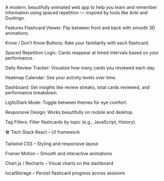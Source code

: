 A modern, beautifully animated web app to help you learn and remember information using spaced repetition — inspired by tools like Anki and Duolingo.

 Features
 Flashcard Viewer: Flip between front and back with smooth 3D animations.

 Know / Don’t Know Buttons: Rate your familiarity with each flashcard.

 Spaced Repetition Logic: Cards reappear at timed intervals based on your performance.

 Daily Review Tracker: Visualize how many cards you reviewed each day.

 Heatmap Calendar: See your activity levels over time.

 Dashboard: Get insights like review streaks, total cards reviewed, and performance breakdown.

 Light/Dark Mode: Toggle between themes for eye comfort.

 Responsive Design: Works beautifully on mobile and desktop.

 Tag Filters: Filter flashcards by topic (e.g., JavaScript, History).

🛠️ Tech Stack
React – UI framework

Tailwind CSS – Styling and responsive layout

Framer Motion – Smooth and interactive animations

Chart.js / Recharts – Visual charts on the dashboard

localStorage – Persist flashcard progress across sessions
